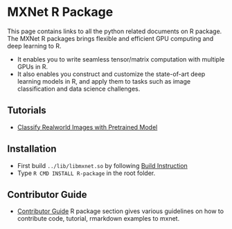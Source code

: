 MXNet R Package
===============
This page contains links to all the python related documents on R package.
The MXNet R packages brings flexible and efficient GPU computing and deep learning to R.

- It enables you to write seamless tensor/matrix computation with multiple GPUs in R.
- It also enables you construct and customize the state-of-art deep learning models in R,
  and apply them to tasks such as image classification and data science challenges.

Tutorials
---------
* [Classify Realworld Images with Pretrained Model](classifyRealImageWithPretrainedModel.md)

Installation
------------
- First build ```../lib/libmxnet.so``` by following [Build Instruction](../doc/build.md)
- Type ```R CMD INSTALL R-package``` in the root folder.

Contributor Guide
-----------------
* [Contributor Guide](http://mxnet.readthedocs.org/en/latest/contribute.html#r-package) R package section gives various guidelines on how to contribute code, tutorial, rmarkdown examples to mxnet.


